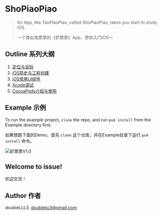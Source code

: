 # ShoPiaoPiao

> An App, like TaoPiaoPiao, called ShoPiaoPiao, takes you start to study iOS.
>
> 一个类似淘票票的《虾票票》App，带你入门iOS～

## Outline 系列大纲

1. [定位与目标](https://mp.weixin.qq.com/s?__biz=Mzg3MzU3ODIxNg==&mid=2247484201&idx=1&sn=bbc328b36d7bcd5737d6508dcc2a03b2&chksm=cedca8aef9ab21b8bb10a5cc04e349c58b257e6a24886255c19373dac7265bd0dc7356f82636&scene=178&cur_album_id=2056906778021298177#rd)
2. [iOS简史与工程创建](https://mp.weixin.qq.com/s?__biz=Mzg3MzU3ODIxNg==&mid=2247484230&idx=1&sn=5570b91784500b2da61e7779d095a302&chksm=cedca8c1f9ab21d72ed3368e9613e25a385ae37ff1840834f6ef5ddd24caeff4ffb2700ff153&scene=178&cur_album_id=2056906778021298177#rd)
3. [iOS常用UI组件](https://mp.weixin.qq.com/s?__biz=Mzg3MzU3ODIxNg==&mid=2247484310&idx=1&sn=4c16825fb9ea40f1cc0c012b22929dba&chksm=cedca811f9ab21075ab9109acc686e9ab206c8bb1d0694e29004381df1f051c94e6e0895bedc&scene=178&cur_album_id=2056906778021298177#rd)
4. [Xcode调试](https://mp.weixin.qq.com/s?__biz=Mzg3MzU3ODIxNg==&mid=2247484371&idx=1&sn=2f1e8cb8f074114ed548f4da3bc9f77d&chksm=cedca854f9ab2142ad67c2a76ab2774fb26f6fbf14bddedaef093eff753016983b84022de47c&scene=178&cur_album_id=2056906778021298177#rd)
5. [CocoaPods介绍与使用](https://mp.weixin.qq.com/s?__biz=Mzg3MzU3ODIxNg==&mid=2247484399&idx=1&sn=e8850b7ec6b0da4e61293385cfcc72b8&chksm=cedca868f9ab217e4182a3ddc9dbbde30cb97ae3f20ca570343d99cedd59561a51d79dfa2f7a&scene=178&cur_album_id=2056906778021298177#rd)

## Example 示例

To run the example project, `clone`  the repo, and run `pod install` from the Example directory first.

如果想跑下面的Demo，首先 `clone` 这个仓库，并在Example目录下运行 `pod install` 命令。

![虾票票V1.0](./ShoPiaoPiaoV1.0.gif)

## Welcome to issue! 

欢迎交流！

## Author 作者

doubleLLL3, doubleliu3@gmail.com

